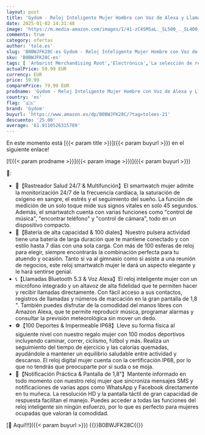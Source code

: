 ```yaml
---
layout: post
title: 'Gydom - Reloj Inteligente Mujer Hombre con Voz de Alexa y Llamadas  1.8" Smartwatch con Oxímetro/Pulsómetro/Monitor Sueño/Podómetro  100 Modos Deportivos  Impermeable IP68 Regalo Mujer Hombre para Android iOS'
date: 2025-01-02 14:31:48
image: 'https://m.media-amazon.com/images/I/41-zC4SMSaL._SL500_._SL400_.jpg'
comments: true
category: ofertas
author: 'tole.es'
slug: 'B0BWJFK28C-es Gydom - Reloj Inteligente Mujer Hombre con Voz de Alexa y...'
sku: 'B0BWJFK28C-es'
tags: [ 'Arborist Merchandising Root','Electrónica','La selección de relojes inteligentes','Moda','Moda Hombre','Relojes para hombre','Self Service','Smartwatches','Smartwatches Fashion para Hombre','Special Features Stores','Tecnología para vestir','alexa','c8538d25-3af9-48d3-aeff-5f3ce5572a36_0','c8538d25-3af9-48d3-aeff-5f3ce5572a36_8301','gydom','🇪🇸', ]
actualPrice: 59.99 EUR
currency: EUR
price: 59.99
comparePrice: 79.99 EUR
prodname: 'Gydom - Reloj Inteligente Mujer Hombre con Voz de Alexa y Llamadas  1.8" Smartwatch con Oxímetro/Pulsómetro/Monitor Sueño/Podómetro  100 Modos Deportivos  Impermeable IP68 Regalo Mujer Hombre para Android iOS'
country: 'es'
flag: '🇪🇸'
brand: 'Gydom'
buyurl: 'https://www.amazon.es/dp/B0BWJFK28C/?tag=tolees-21'
descuento: '25.00'
average: '61.9110526315789'
---
```


En este momento está [{{< param title >}}]({{< param buyurl >}}) en el siguiente enlace!

[![{{< param prodname >}}]({{< param image >}})]({{< param buyurl >}})

🔎:

- 💖【Rastreador Salud 24/7 & Multifunción】El smartwatch mujer admite la monitorización 24/7 de la frecuencia cardíaca, la saturación de oxígeno en sangre, el estrés y el seguimiento del sueño. La función de medición de un solo toque mide sus signos vitales en solo 45 segundos. Además, el smartwatch cuenta con varias funciones como "control de música", "encontrar teléfono" y "control de cámara", todo en un dispositivo compacto.
- 🔋【Batería de alta capacidad & 100 diales】Nuestro pulsera actividad tiene una batería de larga duración que te mantiene conectado y con estilo hasta 7 días con una sola carga. Con más de 100 esferas de reloj para elegir, siempre encontrarás la combinación perfecta para tu atuendo y ocasión. Tanto si va al gimnasio como si asiste a una reunión de negocios, este reloj smartwatch mujer le dará un aspecto elegante y le hará sentirse genial.
- 📞【Llamadas Bluetooth 5.3 & Voz Alexa】El reloj inteligente mujer con un micrófono integrado y un altavoz de alta fidelidad que te permiten hacer y recibir llamadas directamente. Con fácil acceso a sus contactos, registros de llamadas y números de marcación en la gran pantalla de 1,8 ". También puedes disfrutar de la comodidad del manos libres con Amazon Alexa, que te permite reproducir música, programar alarmas y consultar la previsión meteorológica sin mover un dedo.
- ⚽【100 Deportes & Impermeable IP68】Lleve su forma física al siguiente nivel con nuestro regalo mujer con 100 modos deportivos incluyendo caminar, correr, ciclismo, fútbol y más. Realiza un seguimiento del tiempo de ejercicio y las calorías quemadas, ayudándole a mantener un equilibrio saludable entre actividad y descanso. El reloj digital mujer cuenta con la certificación IP68, por lo que no tendrás que preocuparte por si suda o se moja.
- 📩【Notificación Práctica & Pantalla de 1,8"】Mantente informado en todo momento con nuestro reloj mujer que sincroniza mensajes SMS y notificaciones de varias apps como WhatsApp y Facebook directamente en tu muñeca. La resolución HD y la pantalla táctil de gran capacidad de respuesta facilitan el manejo. Puedes acceder a todas las funciones del reloj inteligente sin ningún esfuerzo, por lo que es perfecto para mujeres ocupadas que valoran la comodidad.

[🛒 Aquí!!!]({{< param buyurl >}})
{{<world>}}B0BWJFK28C{{</world>}}
